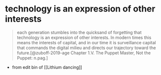 # technology is an expression of other interests

> each generation stumbles into the quicksand of forgetting that technology is an expression of other interests. In modern times this means the interests of capital, and in our time it is surveillance capital that commands the digital milieu and directs our trajectory toward the future.[@zuboff-2019-age Chapter 1.V. The Puppet Master, Not the Puppet: n.pag.] 

- from edit bin of [[Lithium dancing]]